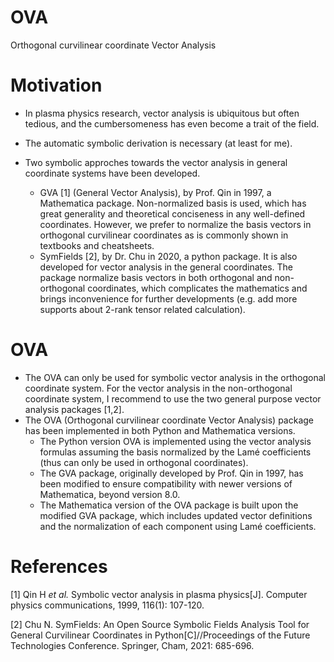 # OVA
Orthogonal curvilinear coordinate Vector Analysis

# Motivation

* In plasma physics research, vector analysis is ubiquitous but often tedious, and the cumbersomeness has even become a trait of the field.

* The automatic symbolic derivation is necessary (at least for me).
* Two symbolic approches towards the vector analysis in general coordinate systems have been developed.
  * GVA [1] (General Vector Analysis), by Prof. Qin in 1997, a Mathematica package. Non-normalized basis is used, which has great generality and theoretical conciseness in any well-defined coordinates. However, we prefer to normalize the basis vectors in orthogonal curvilinear coordinates as is commonly shown in textbooks and cheatsheets.
  * SymFields [2], by Dr. Chu in 2020, a python package. It is also developed for vector analysis in the general coordinates. The package normalize basis vectors in both orthogonal and non-orthogonal coordinates, which complicates the mathematics and brings inconvenience for further developments (e.g. add more supports about 2-rank tensor related calculation).

# OVA

* The OVA can only be used for symbolic vector analysis in the orthogonal coordinate system.  For the vector analysis in the non-orthogonal coordinate system, I recommend to use the two general purpose vector analysis packages [1,2].
* The OVA (Orthogonal curvilinear coordinate Vector Analysis) package has been implemented in both Python and Mathematica versions.
  * The Python version OVA is implemented using the vector analysis formulas assuming the basis normalized by the Lamé coefficients (thus can only be used in orthogonal coordinates).
  * The GVA package, originally developed by Prof. Qin in 1997, has been modified to ensure compatibility with newer versions of Mathematica, beyond version 8.0.
  * The Mathematica version of the OVA package is built upon the modified GVA package, which includes updated vector definitions and the normalization of each component using Lamé coefficients.

# References

[1] Qin H *et al.* Symbolic vector analysis in plasma physics[J]. Computer physics communications, 1999, 116(1): 107-120.

[2] Chu N. SymFields: An Open Source Symbolic Fields Analysis Tool for General Curvilinear Coordinates in Python[C]//Proceedings of the Future Technologies Conference. Springer, Cham, 2021: 685-696.

